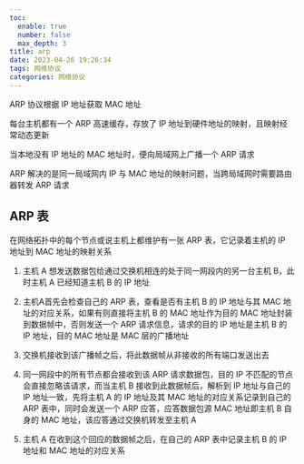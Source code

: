 ```yaml
---
toc:
  enable: true
  number: false
  max_depth: 3
title: arp
date: 2023-04-26 19:26:34
tags: 网络协议
categories: 网络协议
---
```


ARP 协议根据 IP 地址获取 MAC 地址

每台主机都有一个 ARP 高速缓存，存放了 IP 地址到硬件地址的映射，且映射经常动态更新

当本地没有 IP 地址的 MAC 地址时，便向局域网上广播一个 ARP 请求

ARP 解决的是同一局域网内 IP 与 MAC 地址的映射问题，当跨局域网时需要路由器转发 ARP 请求

## ARP 表

在网络拓扑中的每个节点或说主机上都维护有一张 ARP 表，它记录着主机的 IP 地址到 MAC 地址的映射关系

1. 主机 A 想发送数据包给通过交换机相连的处于同一网段内的另一台主机 B，此时主机 A 已经知道主机 B 的 IP 地址

2. 主机A首先会检查自己的 ARP 表，查看是否有主机 B 的 IP 地址与其 MAC 地址的对应关系，如果有则直接将主机 B 的 MAC 地址作为目的 MAC 地址封装到数据帧中，否则发送一个 ARP 请求信息，请求的目的 IP 地址是主机 B 的 IP 地址，目的 MAC 地址是 MAC 层的广播地址

3. 交换机接收到该广播帧之后，将此数据帧从非接收的所有端口发送出去

4. 同一网段中的所有节点都会接收到该 ARP 请求数据包，目的 IP 不匹配的节点会直接忽略该请求，而当主机 B 接收到此数据帧后，解析到 IP 地址与自己的 IP 地址一致，先将主机 A 的 IP 地址及其 MAC 地址的对应关系记录到自己的 ARP 表中，同时会发送一个 ARP 应答，应答数据包源 MAC 地址即主机 B 自身的 MAC 地址，该应答通过交换机转发至主机 A

5. 主机 A 在收到这个回应的数据帧之后，在自己的 ARP 表中记录主机 B 的 IP 地址和 MAC 地址的对应关系